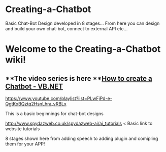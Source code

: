 # Creating-a-Chatbot
Basic Chat-Bot Design developed in 8 stages... From here you can design and build your own chat-bot, connect to external API etc...


# Welcome to the Creating-a-Chatbot wiki!


## **The video series is here **[How to create a Chatbot - VB.NET](https://www.youtube.com/playlist?list=PLwFjPd-e-QgtKxBQztq2HsnLhra_vRBLx)
https://www.youtube.com/playlist?list=PLwFjPd-e-QgtKxBQztq2HsnLhra_vRBLx


This is a basic beginnings for chat-bot designs

http://www.spydazweb.co.uk/spydazweb-ai/ai_tutorials < Basic link to website tutorials

8 stages shown here from adding speech to adding plugin and comipling them for your APP!


